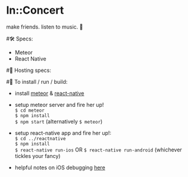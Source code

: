 # In::Concert

make friends. listen to music. 👯

#🛠 Specs:
  * Meteor
  * React Native

#🔩 Hosting specs:


#📲 To install / run / build:
  * install [meteor](https://www.meteor.com/install) & [react-native](https://facebook.github.io/react-native/releases/0.33/docs/getting-started.html)    

  * setup meteor server and fire her up!  
  `$ cd meteor`   
  `$ npm install`  
  `$ npm start` (alternatively `$ meteor`)      

  * setup react-native app and fire her up!:  
  `$ cd ../reactnative`   
  `$ npm install`  
  `$ react-native run-ios` OR `$ react-native run-android` (whichever tickles your fancy)   
  * helpful notes on iOS debugging [here](https://facebook.github.io/react-native/docs/debugging.html)
